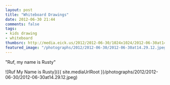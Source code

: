 ```yaml
---
layout: post
title: "Whiteboard Drawings"
date: 2012-06-30 21:44
comments: false
tags:
- kids drawing
- whiteboard
thumbsrc: http://media.eick.us/2012/2012-06-30/1024x1024/2012-06-30at14.29.12.jpeg
featured_image: "/photographs/2012/2012-06-30/2012-06-30at14.29.12.jpeg"
---
```


<!-- blockquote  -->
"Ruf, my name is Rusty"
<!-- endblockquote  -->

![Ruf My Name is Rusty]({{ site.mediaUrlRoot }}/photographs/2012/2012-06-30/2012-06-30at14.29.12.jpeg)

